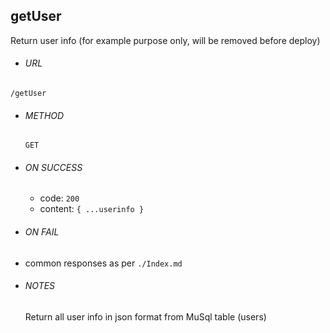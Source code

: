 ## getUser

Return user info (for example purpose only, will be removed before deploy)

* ###### URL

 `/getUser`

* ###### METHOD

  `GET`

* ###### ON SUCCESS
  * code:  `200`
  * content: `{ ...userinfo }`

* ###### ON FAIL
 * common responses as per `./Index.md`


* ###### NOTES

  Return all user info in json format from MuSql table (users)
